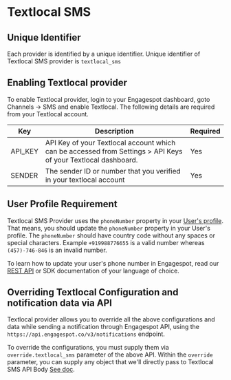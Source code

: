 # Textlocal SMS

## Unique Identifier

Each provider is identified by a unique identifier. Unique identifier of Textlocal SMS provider is `textlocal_sms`

## Enabling Textlocal provider

To enable Textlocal provider, login to your Engagespot dashboard, goto Channels -> SMS and enable Textlocal. The following details are required from your Textlocal account.

|    Key     |            Description            | Required |
| -----------|-----------------------------------|----------|
| API_KEY | API Key of your Textlocal account which can be accessed from Settings > API Keys of your Textlocal dashboard. | Yes |
| SENDER  | The sender ID or number that you verified in your textlocal account | Yes |


## User Profile Requirement

Textlocal SMS Provider uses the `phoneNumber` property in your [User's profile](../../../profile/what-are-user-profiles.mdx). That means, you should update the `phoneNumber` property in your User's profile. The `phoneNumber` should have country code without any spaces or special characters. Example `+919988776655` is a valid number whereas `(457)-746-846` is an invalid number.

To learn how to update your user's phone number in Engagespot, read our [REST API](/docs/rest-api#tag/Users/paths/~1v3~1users~1%7Bidentifier%7D/put) or SDK documentation of your language of choice.

## Overriding Textlocal Configuration and notification data via API

Textlocal provider allows you to override all the above configurations and data while sending a notification through Engagespot API, using the `https://api.engagespot.co/v3/notifications` endpoint.

To override the configurations, you must supply them via `override.textlocal_sms` parameter of the above API. Within the `override` parameter, you can supply any object that we'll directly pass to Textlocal SMS API Body [See doc](https://api.textlocal.in/docs/sendsms).